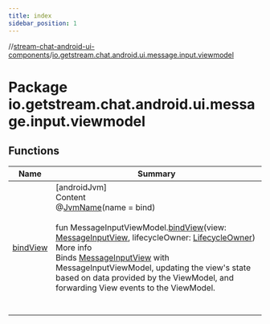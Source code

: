 ```yaml
---
title: index
sidebar_position: 1
---
```

//[stream-chat-android-ui-components](../../index.md)/[io.getstream.chat.android.ui.message.input.viewmodel](index.md)



# Package io.getstream.chat.android.ui.message.input.viewmodel  


## Functions  
  
|  Name |  Summary | 
|---|---|
| <a name="io.getstream.chat.android.ui.message.input.viewmodel//bindView/com.getstream.sdk.chat.viewmodel.MessageInputViewModel#io.getstream.chat.android.ui.message.input.MessageInputView#androidx.lifecycle.LifecycleOwner/PointingToDeclaration/"></a>[bindView](bindView.md)| <a name="io.getstream.chat.android.ui.message.input.viewmodel//bindView/com.getstream.sdk.chat.viewmodel.MessageInputViewModel#io.getstream.chat.android.ui.message.input.MessageInputView#androidx.lifecycle.LifecycleOwner/PointingToDeclaration/"></a>[androidJvm]  <br/>Content  <br/>@[JvmName](https://kotlinlang.org/api/latest/jvm/stdlib/kotlin.jvm/-jvm-name/index.html)(name = bind)  <br/>  <br/>fun MessageInputViewModel.[bindView](bindView.md)(view: [MessageInputView](../io.getstream.chat.android.ui.message.input/MessageInputView/index.md), lifecycleOwner: [LifecycleOwner](https://developer.android.com/reference/kotlin/androidx/lifecycle/LifecycleOwner.html))  <br/>More info  <br/>Binds [MessageInputView](../io.getstream.chat.android.ui.message.input/MessageInputView/index.md) with MessageInputViewModel, updating the view's state based on data provided by the ViewModel, and forwarding View events to the ViewModel.  <br/><br/><br/>|

